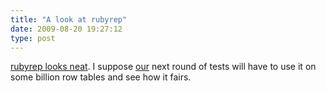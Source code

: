 ```yaml
---
title: "A look at rubyrep"
date: 2009-08-20 19:27:12
type: post
---
```


<p><a href="http://denishjpatel.blogspot.com/2009/08/yet-another-postgresql-replication-tool.html">rubyrep looks neat</a>.  I suppose <a href="http://omniti.com">our</a> next round of tests will have to use it on some billion row tables and see how it fairs.</p>

